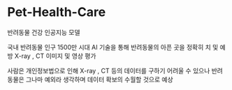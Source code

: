 # Pet-Health-Care
반려동물 건강 인공지능 모델

국내 반려동물 인구 1500만 시대 AI 기술을 통해 반려동물의 아픈 곳을 정확히 치 및 예방
X-ray , CT 이미지 및 영상 평가

사람은 개인정보법으로 인해 X-ray , CT 등의 데이터를 구하기 어려울 수 있으나 반려동물은 그나마 예외라 생각하며 데이터 확보의 수월할 것으로 예상
